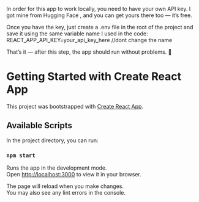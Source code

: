 In order for this app to work locally, you need to have your own API key.
I got mine from Hugging Face
, and you can get yours there too — it’s free.

Once you have the key, just create a .env file in the root of the project and save it using the same variable name I used in the code:
REACT_APP_API_KEY=your_api_key_here //dont change the name

That’s it — after this step, the app should run without problems. 🚀

# Getting Started with Create React App

This project was bootstrapped with [Create React App](https://github.com/facebook/create-react-app).

## Available Scripts

In the project directory, you can run:

### `npm start`

Runs the app in the development mode.\
Open [http://localhost:3000](http://localhost:3000) to view it in your browser.

The page will reload when you make changes.\
You may also see any lint errors in the console.

